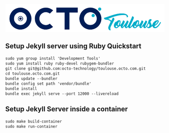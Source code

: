 <p align="center">
  <img src="/brand.png" alt="OCTO Toulouse">
</p>

## Setup Jekyll server using Ruby Quickstart
```
sudo yum group install 'Development Tools'
sudo yum install ruby ruby-devel rubygem-bundler
git clone git@github.com:octo-technology/toulouse.octo.com.git
cd toulouse.octo.com.git
bundle update --bundler
bundle config set path 'vendor/bundle'
bundle install
bundle exec jekyll serve --port 12000 --livereload
```

## Setup Jekyll Server inside a container
```
sudo make build-container
sudo make run-container
```
